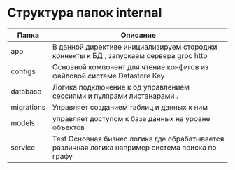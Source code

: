 # Структура папок internal

 
| Папка | Описание|
| --- | --- |
| app | В данной директиве инициализируем стороджи коннекты к БД , запускаем  сервера grpc http|
| configs | Основной компонент для чтение конфигов из файловой системе Datastore Key  |
| database | Логика подключение к бд управлением сессиями и пулярами листанарами .|
| migrations | Управляет созданием таблиц и данных к ним |
| models | управляет доступом к базе данных на уровне объектов |
| service | Test  Основная бизнес логика где обрабатывается различная логика например система поиска по графу  |